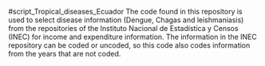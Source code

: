 #script_Tropical_diseases_Ecuador
The code found in this repository is used to select disease information (Dengue, Chagas and leishmaniasis) from the repositories of the Instituto Nacional de Estadística y Censos (INEC) for income and expenditure information. The information in the INEC repository can be coded or uncoded, so this code also codes information from the years that are not coded. 
